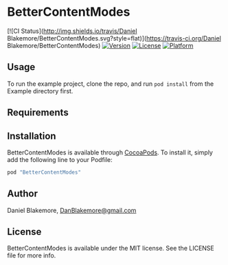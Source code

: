 # BetterContentModes

[![CI Status](http://img.shields.io/travis/Daniel Blakemore/BetterContentModes.svg?style=flat)](https://travis-ci.org/Daniel Blakemore/BetterContentModes)
[![Version](https://img.shields.io/cocoapods/v/BetterContentModes.svg?style=flat)](http://cocoapods.org/pods/BetterContentModes)
[![License](https://img.shields.io/cocoapods/l/BetterContentModes.svg?style=flat)](http://cocoapods.org/pods/BetterContentModes)
[![Platform](https://img.shields.io/cocoapods/p/BetterContentModes.svg?style=flat)](http://cocoapods.org/pods/BetterContentModes)

## Usage

To run the example project, clone the repo, and run `pod install` from the Example directory first.

## Requirements

## Installation

BetterContentModes is available through [CocoaPods](http://cocoapods.org). To install
it, simply add the following line to your Podfile:

```ruby
pod "BetterContentModes"
```

## Author

Daniel Blakemore, DanBlakemore@gmail.com

## License

BetterContentModes is available under the MIT license. See the LICENSE file for more info.
